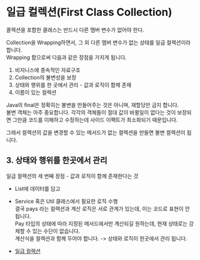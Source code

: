 # 일급 컬렉션(First Class Collection)
콜렉션을 포함한 클래스는 반드시 다른 멤버 변수가 없어야 한다.  
  
Collection을 Wrapping하면서, 그 외 다른 멤버 변수가 없는 상태를 일급 컬렉션이라 합니다.  
Wrapping 함으로써 다음과 같은 장점을 가지게 됩니다.  
1. 비지니스에 종속적인 자료구조  
2. Collection의 불변성을 보장  
3. 상태와 행위를 한 곳에서 관리 - 값과 로직이 함께 존재
4. 이름이 있는 컬렉션  
  
Java의 final은 정확히는 불변을 만들어주는 것은 아니며, 재할당만 금지 합니다.  
불변 객체는 아주 중요합니다. 각각의 객체들이 절대 값이 바뀔일이 없다는 것이 보장되면 그만큼 코드를 이해하고 수정하는데 사이드 이팩트가 최소화되기 때문입니다.  
  
그래서 컬렉션의 값을 변경할 수 있는 메서드가 없는 컬렉션을 만들면 불변 컬렉션이 됩니다.  
  
## 3. 상태와 행위를 한곳에서 관리
일급 컬렉션의 세 번째 장점 - 값과 로직이 함께 존재한다는 것  
- List에 데이터를 담고  
- Service 혹은 Util 클래스에서 필요한 로직 수행  
결국 pays 라는 컬렉션과 계산 로직은 서로 관계가 있는데, 이는 코드로 표현이 안됩니다.  
Pay 타입의 상태에 따라 지정된 메서드에서만 계산되길 원하는데, 현재 상태로는 강제할 수 있는 수단이 없습니다.  
계산식을 컬렉션과 함께 두어야 합니다. -> 상태와 로직이 한곳에서 관리 됩니다.  
  
- [일급 컬렉션](https://jojoldu.tistory.com/412)  

